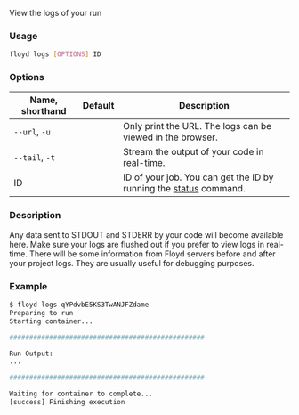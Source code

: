 View the logs of your run

### Usage
```bash
floyd logs [OPTIONS] ID
```

### Options
| Name, shorthand | Default | Description |
| --------------- | ------- | ----------- |
| `--url`, `-u` |      | Only print the URL. The logs can be viewed in the browser. |
| `--tail`, `-t` |      | Stream the output of your code in real-time. |
| ID |      | ID of your job. You can get the ID by running the [status](./status) command.    |

### Description
Any data sent to STDOUT and STDERR by your code will become available here. Make sure your 
logs are flushed out if you prefer to view logs in real-time. There will be some information from 
Floyd servers before and after your project logs. They are usually useful for debugging purposes.

### Example
```bash
$ floyd logs qYPdvbE5KS3TwANJFZdame
Preparing to run 
Starting container...

#################################################

Run Output:
...

#################################################

Waiting for container to complete...
[success] Finishing execution
```
